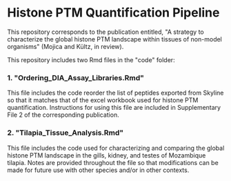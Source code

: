# Histone PTM Quantification Pipeline

This repository corresponds to the publication entitled, "A strategy to characterize the global histone PTM landscape within tissues of non-model organisms" (Mojica and Kültz, in review). 

This repository includes two Rmd files in the "code" folder: 

### 1. "Ordering_DIA_Assay_Libraries.Rmd"

This file includes the code reorder the list of peptides exported from Skyline so that it matches that of the excel workbook used for histone PTM quantification. Instructions for using this file are included in Supplementary File 2 of the corresponding publication.

### 2. "Tilapia_Tissue_Analysis.Rmd" 

This file includes the code used for characterizing and comparing the global histone PTM landscape in the gills, kidney, and testes of Mozambique tilapia. Notes are provided throughout the file so that modifications can be made for future use with other species and/or in other contexts.
